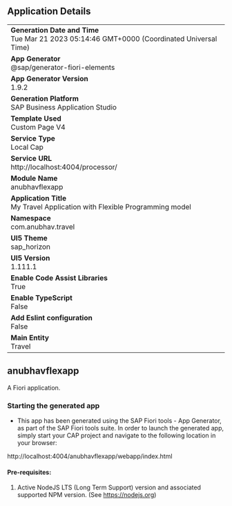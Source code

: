 ## Application Details
|               |
| ------------- |
|**Generation Date and Time**<br>Tue Mar 21 2023 05:14:46 GMT+0000 (Coordinated Universal Time)|
|**App Generator**<br>@sap/generator-fiori-elements|
|**App Generator Version**<br>1.9.2|
|**Generation Platform**<br>SAP Business Application Studio|
|**Template Used**<br>Custom Page V4|
|**Service Type**<br>Local Cap|
|**Service URL**<br>http://localhost:4004/processor/
|**Module Name**<br>anubhavflexapp|
|**Application Title**<br>My Travel Application with Flexible Programming model|
|**Namespace**<br>com.anubhav.travel|
|**UI5 Theme**<br>sap_horizon|
|**UI5 Version**<br>1.111.1|
|**Enable Code Assist Libraries**<br>True|
|**Enable TypeScript**<br>False|
|**Add Eslint configuration**<br>False|
|**Main Entity**<br>Travel|

## anubhavflexapp

A Fiori application.

### Starting the generated app

-   This app has been generated using the SAP Fiori tools - App Generator, as part of the SAP Fiori tools suite.  In order to launch the generated app, simply start your CAP project and navigate to the following location in your browser:

http://localhost:4004/anubhavflexapp/webapp/index.html

#### Pre-requisites:

1. Active NodeJS LTS (Long Term Support) version and associated supported NPM version.  (See https://nodejs.org)


